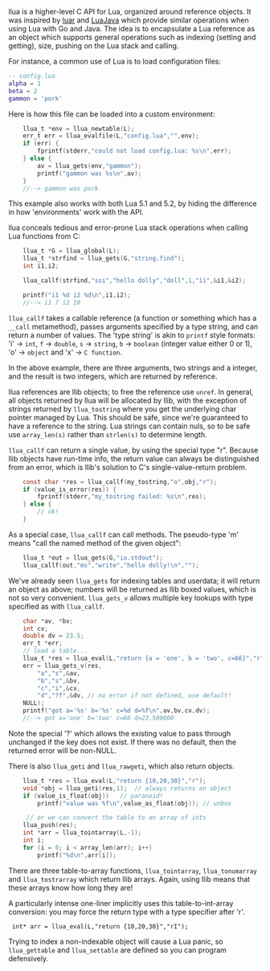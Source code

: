 llua is a higher-level C API for Lua, organized around reference objects.
It was inspired by [luar](http://github.com/stevedonovan/luar) and
[LuaJava](https://github.com/jasonsantos/luajava) which
provide similar operations when using Lua with Go and Java. The idea
is to encapsulate a Lua reference as an object which supports general
operations such as indexing (setting and getting), size, pushing on
the Lua stack and calling.

For instance, a common use of Lua is to load configuration files:

```lua
-- config.lua
alpha = 1
beta = 2
gammon = 'pork'

```

Here is how this file can be loaded into a custom environment:

```C
    llua_t *env = llua_newtable(L);
    err_t err = llua_evalfile(L,"config.lua","",env);
    if (err) {
        fprintf(stderr,"could not load config.lua: %s\n",err);
    } else {
        av = llua_gets(env,"gammon");
        printf("gammon was %s\n",av);
    }
    //--> gammon was pork

```

This example also works with both Lua 5.1 and 5.2, by hiding the
difference in how 'environments' work with the API.

llua conceals tedious and error-prone Lua stack operations when calling
Lua functions from C:

```C
    llua_t *G = llua_global(L);
    llua_t *strfind = llua_gets(G,"string.find");
    int i1,i2;

    llua_callf(strfind,"ssi","hello dolly","doll",1,"ii",&i1,&i2);

    printf("i1 %d i2 %d\n",i1,i2);
    //--> i1 7 i2 10
```

`llua_callf` takes a callable reference (a function or something which
has a `__call` metamethod), passes arguments specified by a type string,
and can return a number of values. The 'type string' is akin to `printf`
style formats: 'i' -> `int`, `f` -> `double`, `s` -> `string`, `b` ->
`boolean` (integer value either 0 or 1), 'o' -> `object` and 'x' -> `C function`.

In the above example, there
are three arguments, two strings and a integer, and the result is two integers,
which are returned by reference.

llua references are llib objects; to free the reference use `unref`. In general, all
objects returned by llua will be allocated by llib, with the exception of strings
returned by `llua_tostring` where you get the underlying
char pointer managed by Lua.  This should be safe, since we're guaranteed
to have a reference to the string.  Lua strings can contain nuls, so to be
safe use `array_len(s)` rather than `strlen(s)` to determine length.

`llua_callf` can return a single value, by using the special type "r".
Because llib objects have run-time info, the return value can always be distinguished
from an error, which is llib's solution to C's single-value-return problem.

```C
    const char *res = llua_callf(my_tostring,"o",obj,"r");
    if (value_is_error(res)) {
        fprintf(stderr,"my_tostring failed: %s\n",res);
    } else {
        // ok!
    }
```

As a special case, `llua_callf` can call methods. The pseudo-type 'm' means
"call the named method of the given object":


```C
    llua_t *out = llua_gets(G,"io.stdout");
    llua_callf(out,"ms","write","hello dolly!\n","");

```

We've already seen `llua_gets` for indexing tables and userdata; it will return
an object as above; numbers will be returned as llib boxed values, which is not so
very convenient.  `llua_gets_v` allows multiple key lookups with type specified as
with `llua_callf`.

```C
    char *av, *bv;
    int cv;
    double dv = 23.5;
    err_t *err;
    // load a table...
    llua_t *res = llua_eval(L,"return {a = 'one', b = 'two', c=66}","r");
    err = llua_gets_v(res,
        "a","s",&av,
        "b","s",&bv,
        "c","i",&cv,
        "d","?f",&dv, // no error if not defined, use default!
    NULL);
    printf("got a='%s' b='%s' c=%d d=%f\n",av,bv,cv,dv);
    //--> got a='one' b='two' c=66 d=23.500000
```

Note the special '?' which allows the existing value to pass through unchanged
if the key does not exist.  If there was no default, then the returned error will
be non-NULL.

There is also `llua_geti` and `llua_rawgeti`, which also return objects.

```C
    llua_t *res = llua_eval(L,"return {10,20,30}","r");
    void *obj = llua_geti(res,1);  // always returns an object
    if (value_is_float(obj))   // paranoid!
        printf("value was %f\n",value_as_float(obj)); // unbox

     // or we can convert the table to an array of ints
    llua_push(res);
    int *arr = llua_tointarray(L,-1);
    int i;
    for (i = 0; i < array_len(arr); i++)
        printf("%d\n",arr[i]);
```

There are three table-to-array functions, `llua_tointarray`, `llua_tonumarray` and
`llua_tostrarray` which return llib arrays. Again, using llib means that these
arrays know how long they are!

A particularly intense one-liner implicitly uses this table-to-int-array conversion:
you may force the return type with a type specifier after 'r'.

```
 int* arr = llua_eval(L,"return {10,20,30}","rI");
 ```

Trying to index a non-indexable object will cause a Lua panic, so `llua_gettable` and
`llua_settable` are defined so you can program defensively.
